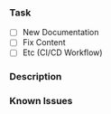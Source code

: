 ### Task
- [ ] New Documentation
- [ ] Fix Content
- [ ] Etc (CI/CD Workflow)

### Description

### Known Issues
